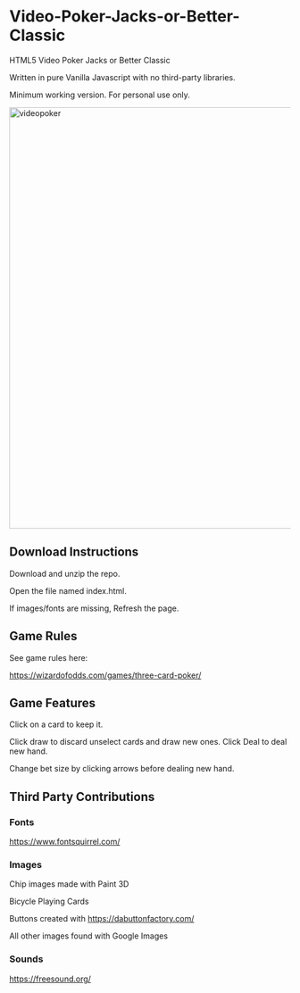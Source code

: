 # Video-Poker-Jacks-or-Better-Classic
HTML5 Video Poker Jacks or Better Classic

Written in pure Vanilla Javascript with no third-party libraries.  

Minimum working version. For personal use only.

<img width="755" alt="videopoker" src="https://user-images.githubusercontent.com/39435918/53035197-7eb43e80-343a-11e9-8fab-5ea8e757370d.PNG">

## Download Instructions

Download and unzip the repo. 

Open the file named index.html. 

If images/fonts are missing, Refresh the page.

## Game Rules

See game rules here:

https://wizardofodds.com/games/three-card-poker/

## Game Features

Click on a card to keep it.

Click draw to discard unselect cards and draw new ones. Click Deal to deal new hand.

Change bet size by clicking arrows before dealing new hand.

## Third Party Contributions

### Fonts
https://www.fontsquirrel.com/

### Images
Chip images made with Paint 3D

Bicycle Playing Cards

Buttons created with https://dabuttonfactory.com/

All other images found with Google Images

### Sounds

https://freesound.org/
